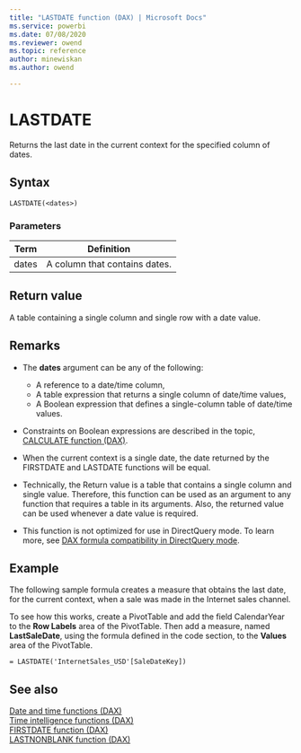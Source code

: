 ```yaml
---
title: "LASTDATE function (DAX) | Microsoft Docs"
ms.service: powerbi 
ms.date: 07/08/2020
ms.reviewer: owend
ms.topic: reference
author: minewiskan
ms.author: owend

---
```

# LASTDATE

Returns the last date in the current context for the specified column of dates.  
  
## Syntax  
  
```dax
LASTDATE(<dates>)  
```
  
### Parameters  
  
|Term|Definition|  
|--------|--------------|  
|dates|A column that contains dates.|  
  
## Return value

A table containing a single column and single row with a date value.  
  
## Remarks

- The **dates** argument can be any of the following:   
  - A reference to a date/time column,  
  - A table expression that returns a single column of date/time values,  
  - A Boolean expression that defines a single-column table of date/time values.  

- Constraints on Boolean expressions are described in the topic, [CALCULATE function &#40;DAX&#41;](calculate-function-dax.md).  
  
- When the current context is a single date, the date returned by the FIRSTDATE and LASTDATE functions will be equal.  
  
- Technically, the Return value is a table that contains a single column and single value. Therefore, this function can be used as an argument to any function that requires a table in its arguments. Also, the returned value can be used whenever a date value is required.  
  
- This function is not optimized for use in DirectQuery mode. To learn more, see  [DAX formula compatibility in DirectQuery mode](https://go.microsoft.com/fwlink/?LinkId=219172).
  
## Example

The following sample formula creates a measure that obtains the last date, for the current context, when a sale was made in the Internet sales channel.  
  
To see how this works, create a PivotTable and add the field CalendarYear to the **Row Labels** area of the PivotTable. Then add a measure, named **LastSaleDate**, using the formula defined in the code section, to the **Values** area of the PivotTable.  
  
```dax
= LASTDATE('InternetSales_USD'[SaleDateKey])  
```
  
## See also

[Date and time functions &#40;DAX&#41;](date-and-time-functions-dax.md)  
[Time intelligence functions &#40;DAX&#41;](time-intelligence-functions-dax.md)  
[FIRSTDATE function &#40;DAX&#41;](firstdate-function-dax.md)  
[LASTNONBLANK function &#40;DAX&#41;](lastnonblank-function-dax.md)